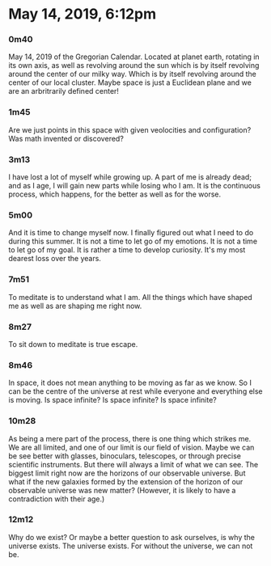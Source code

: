 # May 14, 2019, 6:12pm

### 0m40
May 14, 2019 of the Gregorian Calendar. Located at planet earth, rotating in 
its own axis, as well as revolving around the sun which is by itself revolving
around the center of our milky way. Which is by itself revolving around the center 
of our local cluster. Maybe space is just a Euclidean plane and we are an 
arbritrarily defined center! 

### 1m45
Are we just points in this space with given veolocities and configuration? Was 
math invented or discovered? 

### 3m13
I have lost a lot of myself while growing up. A part of me is already dead; and as 
I age, I will gain new parts while losing who I am. It is the continuous process,
which happens, for the better as well as for the worse. 

### 5m00
And it is time to change myself now. I finally figured out what I need to do
during this summer. It is not a time to let go of my emotions. It is not a time 
to let go of my goal. It is rather a time to develop curiosity. It's my most 
dearest loss over the years. 

### 7m51
To meditate is to understand what I am. All the things which have shaped me as 
well as are shaping me right now. 

### 8m27
To sit down to meditate is true escape.

### 8m46
In space, it does not mean anything to be moving as far as we know. So I 
can be the centre of the universe at rest while everyone and everything else is 
moving. Is space infinite? Is space infinite? Is space infinite?

### 10m28
As being a mere part of the process, there is one thing which strikes me. We 
are all limited, and one of our limit is our field of vision. Maybe we can be 
see better with glasses, binoculars, telescopes, or through precise scientific 
instruments. But there will always a limit of what we can see. The biggest limit 
right now are the horizons of our observable universe. But what if the new galaxies 
formed by the extension of the horizon of our observable universe was new matter?
(However, it is likely to have a contradiction with their age.)

### 12m12
Why do we exist? Or maybe a better question to ask ourselves, is why the universe 
exists. The universe exists. For without the universe, we can not be.

<!-- &copy; Damodar Dahal -->
